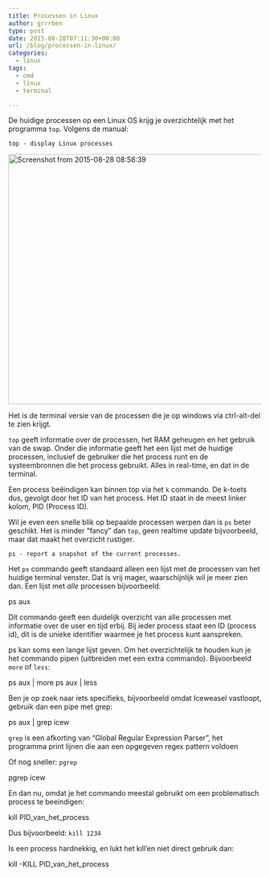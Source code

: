 ```yaml
---
title: Processen in Linux
author: grrrben
type: post
date: 2015-08-28T07:11:30+00:00
url: /blog/processen-in-linux/
categories:
  - linux
tags:
  - cmd
  - linux
  - terminal

---
```

De huidige processen op een Linux OS krijg je overzichtelijk met het programma `top`. Volgens de manual:

`top - display Linux processes`

[<img class="alignnone size-full wp-image-18" src="https://www.atog.nl/wp-content/uploads/2015/08/Screenshot-from-2015-08-28-085839.png" alt="Screenshot from 2015-08-28 08:58:39" width="737" height="497" srcset="https://atog.nl/wp-content/uploads/2015/08/Screenshot-from-2015-08-28-085839.png 737w, https://atog.nl/wp-content/uploads/2015/08/Screenshot-from-2015-08-28-085839-300x202.png 300w" sizes="(max-width: 737px) 100vw, 737px" />][1]

Het is de terminal versie van de processen die je op windows via ctrl-alt-del te zien krijgt.<!--more-->

`top` geeft informatie over de processen, het RAM geheugen en het gebruik van de swap. Onder die informatie geeft het een lijst met de huidige processen, inclusief de gebruiker die het process runt en de systeembronnen die het process gebruikt. Alles in real-time, en dat in de terminal.

Een process beëindigen kan binnen top via het `k` commando. De k-toets dus, gevolgt door het ID van het process. Het ID staat in de meest linker kolom, PID (Process ID).

Wil je even een snelle blik op bepaalde processen werpen dan is `ps` beter geschikt. Het is minder &#8220;fancy&#8221; dan `top`, geen realtime update bijvoorbeeld, maar dat maakt het overzicht rustiger.

`ps - report a snapshot of the current processes.`

Het `ps` commando geeft standaard alleen een lijst met de processen van het huidige terminal venster. Dat is vrij mager, waarschijnlijk wil je meer zien dan. Een lijst met _alle_ processen bijvoorbeeld:

ps aux

Dit commando geeft een duidelijk overzicht van alle processen met informatie over de user en tijd erbij. Bij ieder process staat een ID (process id), dit is de unieke identifier waarmee je het process kunt aanspreken.

ps kan soms een lange lijst geven. Om het overzichtelijk te houden kun je het commando pipen (uitbreiden met een extra commando). Bijvoorbeeld `more` of `less`:

ps aux | more
ps aux | less

Ben je op zoek naar iets specifieks, bijvoorbeeld omdat Iceweasel vastloopt, gebruik dan een pipe met grep:

ps aux | grep icew

`grep` is een afkorting van &#8220;Global Regular Expression Parser&#8221;, het programma print lijnen die aan een opgegeven regex pattern voldoen
  
Of nog sneller: `pgrep`

pgrep icew

En dan nu, omdat je het commando meestal gebruikt om een problematisch process te beeindigen:

kill PID_van_het_process

Dus bijvoorbeeld: `kill 1234`

Is een process hardnekkig, en lukt het kill&#8217;en niet direct gebruik dan:

kill -KILL PID_van_het_process

 [1]: https://www.atog.nl/wp-content/uploads/2015/08/Screenshot-from-2015-08-28-085839.png